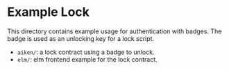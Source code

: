 # Example Lock

This directory contains example usage for authentication with badges.
The badge is used as an unlocking key for a lock script.

- `aiken/`: a lock contract using a badge to unlock.
- `elm/`: elm frontend example for the lock contract.
